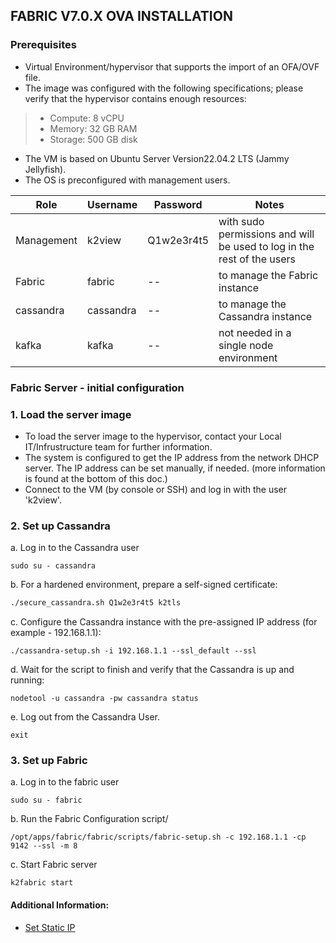 
## FABRIC V7.0.X OVA INSTALLATION

### Prerequisites

* Virtual Environment/hypervisor that supports the import of an OFA/OVF file.
* The image was configured with the following specifications; please verify that the hypervisor contains enough resources:
> * Compute: 8 vCPU
> * Memory: 32 GB RAM
> * Storage: 500 GB disk
* The VM is based on Ubuntu Server Version22.04.2 LTS (Jammy Jellyfish).
* The OS is preconfigured with management users.

    
| Role           | Username    | Password      | Notes 
| ----------     | ---------- | ---------- | ---------- | 
|  Management      | k2view    | Q1w2e3r4t5   | with sudo permissions and will be used to log in the rest of the users |
|  Fabric         | fabric     |--   | to manage the Fabric instance |
|  cassandra      | cassandra  | --| to manage the Cassandra instance |
|  kafka          | kafka      | --| not needed in a single node environment |

    

### Fabric Server - initial configuration

### 1. Load the server image
* To load the server image to the hypervisor, contact your Local IT/Infrustructure team for further information.
* The system is configured to get the IP address from the network DHCP server. The IP address can be set manually, if needed. (more information is found at the bottom of this doc.) 
* Connect to the VM (by console or SSH) and log in with the user 'k2view'.


### 2. Set up Cassandra

a. Log in to the Cassandra user
```
sudo su - cassandra
```

b. For a hardened environment, prepare a self-signed certificate:
```bash
./secure_cassandra.sh Q1w2e3r4t5 k2tls
```

c. Configure the Cassandra instance with the pre-assigned IP address (for example - 192.168.1.1): 
```
./cassandra-setup.sh -i 192.168.1.1 --ssl_default --ssl
``` 
      

	
	
d. Wait for the script to finish and verify that the Cassandra is up and running:
```
nodetool -u cassandra -pw cassandra status
```
e. Log out from the Cassandra User.
```
exit
```
### 3. Set up Fabric
a. Log in to the fabric user
``` 
sudo su - fabric
```
b. Run the Fabric Configuration script/
```
/opt/apps/fabric/fabric/scripts/fabric-setup.sh -c 192.168.1.1 -cp 9142 --ssl -m 8
```
c. Start Fabric server
```
k2fabric start
```








#### Additional Information:
<ul>      
<li>
<a href="/articles/98_maintenance_and_operational/Installations/OVA/Set_Static_IP.md">Set Static IP</a></li>

